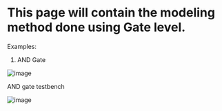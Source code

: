 # This page will contain the modeling method done using Gate level.

Examples: 

1. AND Gate

![image](https://user-images.githubusercontent.com/89384474/138886251-90f82445-7fe8-4e2b-854e-58b71940ed15.png)

AND gate testbench

![image](https://user-images.githubusercontent.com/89384474/138886388-d29242af-9568-40b0-9ffb-432779b366d3.png)

